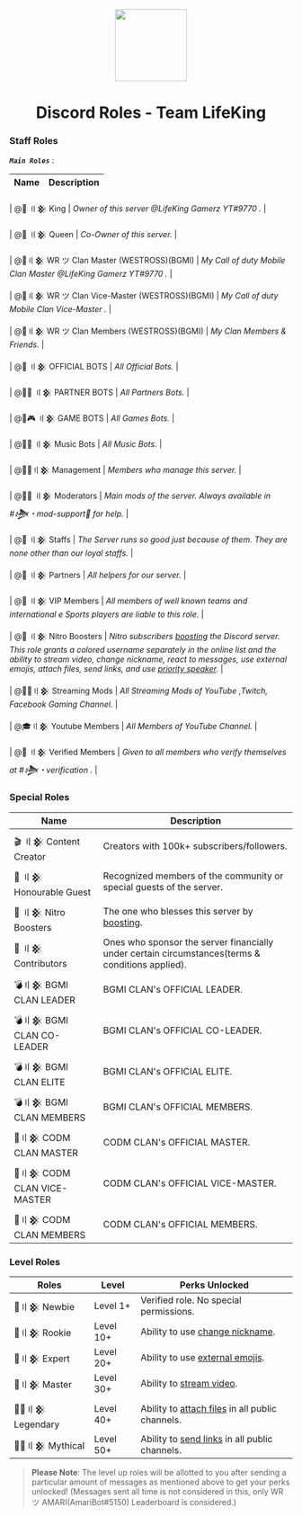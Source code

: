 <div align="center">
    <img src="https://i.imgur.com/SCUzUr2.jpg" width="128px" style="max-width:100%;">
    <h1>Discord Roles - Team LifeKing</h1>
</div>

<h3>Staff Roles</h3>

__***`Main Roles`***__ :

| Name                                            | Description                                                                                                                                                                       |
|-------------------------------------------------|----------------------------------------------------------------------------------------------------------------------------------------------------------------------------------|

| @🤴 〢𒆜 King                                   |     *Owner of this server @LifeKing Gamerz YT#9770 .*                                                                                                                                                                         |

| @👸 〢𒆜 Queen                                  |    *Co-Owner of this server.*                                                                                                                                                                          |

| @🔰〢𒆜 WR ツ Clan Master (WESTROSS)(BGMI)       |     *My Call of duty Mobile Clan Master @LifeKing Gamerz YT#9770 .*                                                                                                                                                                          |

| @🔰〢𒆜 WR ツ Clan Vice-Master (WESTROSS)(BGMI)  |     *My Call of duty Mobile Clan Vice-Master .*                                                                                                                                                                          |

| @🔰〢𒆜 WR ツ Clan Members (WESTROSS)(BGMI)      |     *My Clan Members & Friends.*                                                                                                                                                                          |

| @🤖 〢𒆜 OFFICIAL BOTS                          |     *All Official Bots.*                                                                                                                                                                          |

| @🤖🤝 〢𒆜 PARTNER BOTS                         |     *All Partners Bots.*                                                                                                                                                                          |

| @🤖🎮 〢𒆜 GAME BOTS                            |     *All Games Bots.*                                                                                                                                                                          |

| @🤖🎶 〢𒆜 Music Bots                           |    *All Music Bots.*                                                                                                                                                                          |

| @🕵️‍♂️〢𒆜 Management                               |    *Members who manage this server.*                                                                                                                                                                          |

| @👨‍💻 〢𒆜 Moderators                              |     *Main mods of the server. Always available in #𒋨・mod-support🔩 for help.*                                                                                                                                                                          |

| @👲 〢𒆜 Staffs                                  |    *The Server runs so good just because of them. They are none other than our loyal staffs.*                                                                                                                                                                          |

| @🤝 〢𒆜 Partners                                |     *All helpers for our server.*                                                                                                                                                                          |

| @🤵 〢𒆜 VIP Members                             |    *All members of well known teams and international e Sports players are liable to this role.*                                                                                                                                                                          |

| @💎 〢𒆜 Nitro Boosters                         |    *Nitro subscribers [boosting](https://support.discord.com/hc/en-us/articles/360028038352-Server-Boosting) the Discord server. This role grants a colored username separately in the online list and the ability to stream video, change nickname, react to messages, use external emojis, attach files, send links, and use [priority speaker](https://support.discord.com/hc/en-us/articles/360011876531-Setting-up-Priority-Speaker).*                                                                                                                                                                          |

| @👨‍🚀〢𒆜 Streaming Mods                           |    *All Streaming Mods of YouTube ,Twitch, Facebook Gaming Channel.*                                                                                                                                                                          |

| @🎓〢𒆜 Youtube Members                          |    *All Members of YouTube Channel.*                                                                                                                                                                          |

| @👫 〢𒆜 Verified Members                        |    *Given to all members who verify themselves at #𒋨・verification .*                                                                                                                                                                          |


<h3>Special Roles</h3>

| Name              | Description                                                                                                                                                                                                     |
|-------------------|-----------------------------------------------------------------------------------------------------------------------------------------------------------------------------------------------------------------|
| 🎬 〢𒆜 Content Creator   | Creators with 100k+ subscribers/followers.                                                                                                                                                                      |
| 🤵 〢𒆜 Honourable Guest  | Recognized members of the community or special guests of the server.                                                                                                                                             |
| 💎 〢𒆜 Nitro Boosters     | The one who blesses this server by [boosting](https://support.discord.com/hc/en-us/articles/360028038352-Server-Boosting-).                                                                                     |
| 🤝 〢𒆜 Contributors       | Ones who sponsor the server financially under certain circumstances(terms & conditions applied).                                                                                                                |
| 💣〢𒆜 BGMI CLAN LEADER         | BGMI CLAN's OFFICIAL LEADER.                                                                                                                                                            |
| 💣〢𒆜 BGMI CLAN CO-LEADER         | BGMI CLAN's OFFICIAL CO-LEADER.                                                                                                                                                        |
| 💣〢𒆜 BGMI CLAN ELITE            | BGMI CLAN's OFFICIAL ELITE.                                                                                                                                    |
| 💣〢𒆜 BGMI CLAN MEMBERS          | BGMI CLAN's OFFICIAL MEMBERS.                                                                                                                                    |
| 🔫〢𒆜 CODM CLAN MASTER            | CODM CLAN's OFFICIAL MASTER.                                                                                                                                 |
| 🔫〢𒆜 CODM CLAN VICE-MASTER            | CODM CLAN's OFFICIAL VICE-MASTER.                                                                                                                                    |
| 🔫〢𒆜 CODM CLAN MEMBERS            | CODM CLAN's OFFICIAL MEMBERS.    |                                                                                                                                 
<h3>Level Roles</h3>

| Roles          |  Level        | Perks Unlocked                                                             |
|----------------|---------------|----------------------------------------------------------------------------|
| 🥇〢𒆜 Newbie | Level 1+                  | Verified role. No special permissions.                                                   |
| 🥈〢𒆜 Rookie | Level 10+                   | Ability to use [change nickname](https://support.discord.com/hc/en-us/articles/219070107-Server-Nicknames).                                             |
| 🥉〢𒆜 Expert | Level 20+                   | Ability to use [external emojis](https://support.discord.com/hc/en-us/articles/360036479811-Custom-Emojis).                 |
| 🏅〢𒆜 Master | Level 30+                  | Ability to [stream video](https://support.discord.com/hc/en-us/articles/360030714312-Stream-your-game-with-Go-Live-).                                    |
| 💂‍♂️〢𒆜 Legendary | Level 40+                  | Ability to [attach files](https://support.discord.com/hc/en-us/articles/211866427-How-do-I-upload-images-and-GIFs) in all public channels.                                 |
| 👮‍♂️〢𒆜 Mythical | Level 50+                  | Ability to [send links](https://support.discord.com/hc/en-us/articles/360021235192-Sending-GIFs-on-Discord) in all public channels.                                              |

> **Please Note**: The level up roles will be allotted to you after sending a particular amount of messages as mentioned above to get your perks unlocked! (Messages sent all time is not considered in this, only WR ツ AMARI(AmariBot#5150) Leaderboard is considered.)
